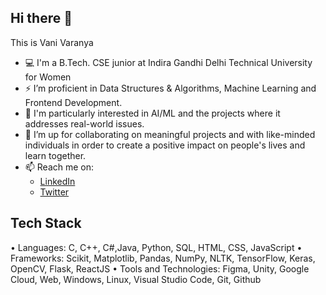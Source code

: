 ## Hi there 👋
This is Vani Varanya

- 💻 I'm a B.Tech. CSE junior at Indira Gandhi Delhi Technical University for Women
- ⚡ I’m proficient in Data Structures & Algorithms, Machine Learning and Frontend Development.
- 🌟 I'm particularly interested in AI/ML and the projects where it addresses real-world issues.
- 👯 I’m up for collaborating on meaningful projects and with like-minded individuals in order to create a positive impact on people's lives and learn together.
- 📫 Reach me on: 
     - [LinkedIn](https://www.linkedin.com/in/vani-varanya-841021214/)
     - [Twitter](https://twitter.com/VaniVaranya)

## Tech Stack

• Languages: C, C++, C#,Java, Python, SQL, HTML, CSS, JavaScript
• Frameworks: Scikit, Matplotlib, Pandas, NumPy, NLTK, TensorFlow, Keras, OpenCV, Flask, ReactJS
• Tools and Technologies: Figma, Unity, Google Cloud, Web, Windows, Linux, Visual Studio Code, Git, Github
